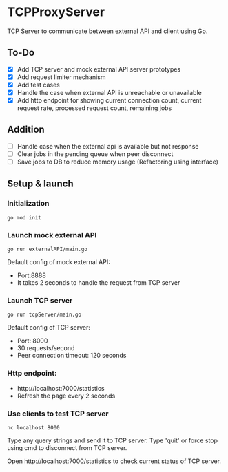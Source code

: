 # TCPProxyServer
TCP Server to communicate between external API and client using Go.

## To-Do
- [x] Add TCP server and mock external API server prototypes
- [x] Add request limiter mechanism
- [x] Add test cases
- [x] Handle the case when external API is unreachable or unavailable
- [x] Add http endpoint for showing current connection count, current request rate, processed request count, remaining jobs

## Addition
- [ ] Handle case when the external api is available but not response
- [ ] Clear jobs in the pending queue when peer disconnect
- [ ] Save jobs to DB to reduce memory usage (Refactoring using interface)

## Setup & launch

### Initialization
```
go mod init
```

### Launch mock external API
```
go run externalAPI/main.go
```

Default config of mock external API:
- Port:8888
- It takes 2 seconds to handle the request from TCP server


### Launch TCP server
```
go run tcpServer/main.go
```

Default config of TCP server:
- Port: 8000
- 30 requests/second
- Peer connection timeout: 120 seconds


### Http endpoint:
- http://localhost:7000/statistics
- Refresh the page every 2 seconds


### Use clients to test TCP server
```
nc localhost 8000
```

Type any query strings and send it to TCP server.
Type 'quit' or force stop using cmd to disconnect from TCP server.

Open http://localhost:7000/statistics to check current status of TCP server.

